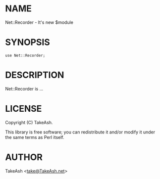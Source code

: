 # NAME

Net::Recorder - It's new $module

# SYNOPSIS

    use Net::Recorder;

# DESCRIPTION

Net::Recorder is ...

# LICENSE

Copyright (C) TakeAsh.

This library is free software; you can redistribute it and/or modify
it under the same terms as Perl itself.

# AUTHOR

TakeAsh &lt;take@TakeAsh.net>
